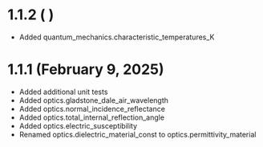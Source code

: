 # 1.1.2 ( )
* Added quantum_mechanics.characteristic_temperatures_K

 # 1.1.1 (February 9, 2025)
* Added additional unit tests
* Added optics.gladstone_dale_air_wavelength 
* Added optics.normal_incidence_reflectance
* Added optics.total_internal_reflection_angle
* Added optics.electric_susceptibility
* Renamed optics.dielectric_material_const to optics.permittivity_material
